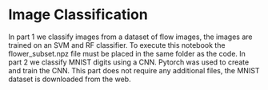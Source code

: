 # Image Classification
In part 1 we classify images from a dataset of flow images, the images are trained on an SVM and RF classifier. To execute this notebook the flower_subset.npz file must be placed in the same folder as the code. 
In part 2 we classify MNIST digits using a CNN. Pytorch was used to create and train the CNN. This part does not require any additional files, the MNIST dataset is downloaded from the web.